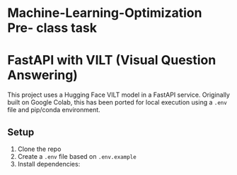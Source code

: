 # Machine-Learning-Optimization Pre- class task
# FastAPI with VILT (Visual Question Answering)

This project uses a Hugging Face VILT model in a FastAPI service. Originally built on Google Colab, this has been ported for local execution using a `.env` file and pip/conda environment.

## Setup

1. Clone the repo  
2. Create a `.env` file based on `.env.example`  
3. Install dependencies:


